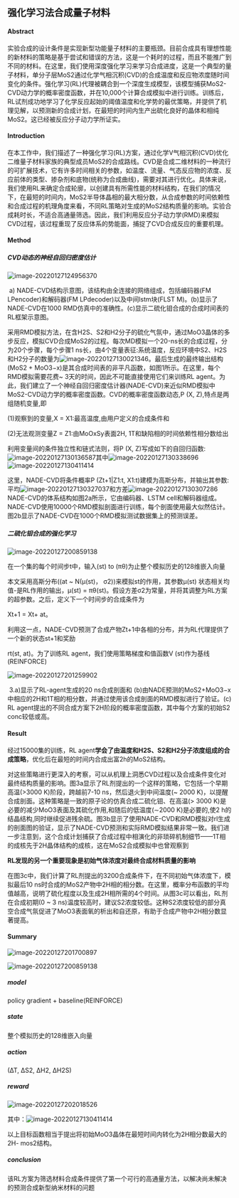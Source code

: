 ## 强化学习法合成量子材料

#### Abstract

实验合成的设计条件是实现新型功能量子材料的主要瓶颈。目前合成具有理想性能的新材料的策略是基于尝试和错误的方法，这是一个耗时的过程，而且不能推广到不同的材料。在这里，我们使用深度强化学习来学习合成进度，这是一个典型的量子材料，单分子层MoS2通过化学气相沉积(CVD)的合成温度和反应物浓度随时间变化的条件。强化学习(RL)代理被耦合到一个深度生成模型，该模型捕获MoS2-CVD动力学的概率密度函数，并在10,000个计算合成模拟中进行训练。训练后，RL试剂成功地学习了化学反应起始的阈值温度和化学势的最优策略，并提供了机理见解，以预测新的合成计划，在最短的时间内生产出硫化良好的晶体和相纯MoS2。这已经被反应分子动力学所证实。



#### Introduction

在本工作中，我们描述了一种强化学习(RL)方案，通过化学V气相沉积(CVD)优化二维量子材料家族的典型成员MoS2的合成路线。CVD是合成二维材料的一种流行的可扩展技术，它有许多时间相关的参数，如温度、流量、气态反应物的浓度、反应前体的类型、掺杂剂和底物(统称为合成曲线)，需要对其进行优化。具体来说，我们使用RL来确定合成轮廓，以创建具有所需性能的材料结构，在我们的情况下，在最短的时间内，MoS2半导体晶相的最大相分数，从合成参数的时间依赖性和合成过程的机理角度来看，不同RL策略对生成的MoS2结构质量的影响。实验合成耗时长，不适合高通量筛选。因此，我们利用反应分子动力学(RMD)来模拟CVD过程，该过程重现了反应体系的势能面，捕捉了CVD合成反应的重要机理。



#### Method

##### CVD动态的神经自回归密度估计

![image-20220127124956370](https://gitee.com/ftfwjft/images/raw/master/image/cloud/image-20220127124956370.png)

​		a)  NADE-CVD结构示意图，该结构由全连接的网络组成，包括编码器(FM LPencoder)和解码器(FM LPdecoder)以及中间lstm块(FLST  M)。(b)显示了NADE-CVD在1000 RMD仿真中的准确性。(c)显示二硫化钼合成的合成时间表的RL框架示意图。

采用RMD模拟方法，在含H2S、S2和H2分子的硫化气氛中，通过MoO3晶体的多步反应，模拟CVD合成MoS2的过程。每次MD模拟一个20-ns长的合成过程，分为20个步骤，每个步骤1 ns长，由4个变量表征:系统温度，反应环境中S2、H2S和H2分子的数量为![image-20220127130021346](https://gitee.com/ftfwjft/images/raw/master/image/cloud/image-20220127130021346.png)。最后生成的最终输出结构(MoS2 + MoO3−x)是其合成时间表的非平凡函数，如图1所示。在这里，每个RMD模拟需要花费~ 3天的时间，因此不可能直接使用它们来训练RL agent。为此，我们建立了一个神经自回归密度估计器(NADE-CVD)来近似RMD模拟中MoS2-CVD动力学的概率密度函数。CVD的概率密度函数动态,P (X, Z),特点是两组随机变量,即

(1)观察到的变量,X = X1:最高温度,由用户定义的合成条件和

(2)无法观测变量Z = Z1:由MoOxSy表面2H, 1T和缺陷相的时间依赖性相分数给出

利用变量间的条件独立性和链式法则，将P (X, Z)写成如下的自回归函数:![image-20220127130136587](https://gitee.com/ftfwjft/images/raw/master/image/cloud/image-20220127130136587.png)其中![image-20220127130338696](https://gitee.com/ftfwjft/images/raw/master/image/cloud/image-20220127130338696.png) ![image-20220127130411414](https://gitee.com/ftfwjft/images/raw/master/image/cloud/image-20220127130411414.png)

这里，NADE-CVD将条件概率P (Zt+1|Z1:t, X1:t)建模为高斯分布，并输出其参数:平均![image-20220127130327037](https://gitee.com/ftfwjft/images/raw/master/image/cloud/image-20220127130327037.png)和方差![image-20220127130307286](https://gitee.com/ftfwjft/images/raw/master/image/cloud/image-20220127130307286.png)NADE-CVD的体系结构如图2a所示，它由编码器、LSTM cell和解码器组成。NADE-CVD使用10000个RMD模拟剖面进行训练，每个剖面使用最大似然估计。图2b显示了NADE-CVD在1000个RMD模拟测试数据集上的预测误差。



##### 二硫化钼合成的强化学习

![image-20220127200859138](https://gitee.com/ftfwjft/images/raw/master/image/cloud/image-20220127200859138.png)

在一个集的每个时间步t中，输入(st) to (πθ)为止整个模拟历史的128维嵌入向量



本文采用高斯分布((at ~ N(µ(st)， σ2))来模拟st的作用，其参数µ(st) 状态相关均值-是RL作用的输出，µ(st) =  πθ(st)。假设方差σ2为常量，并将其调整为RL方案的超参数。之后，定义下一个时间步的合成条件为

Xt+1 = Xt+  at。

利用这一点，NADE-CVD预测了合成产物Zt+1中各相的分布，并为RL代理提供了一个新的状态st+1和奖励

rt(st, at)。为了训练RL  agent，我们使用策略梯度和值函数V (st)作为基线(REINFORCE)

![image-20220127201259902](https://gitee.com/ftfwjft/images/raw/master/image/cloud/image-20220127201259902.png)

​	3.a)显示了RL-agent生成的20  ns合成剖面和 (b)由NADE预测的MoS2+MoO3−x中相应的2H和1T相的相分数，并通过使用该合成剖面的RMD模拟进行了验证。(c) RL  agent提出的不同合成方案下2H阶段的概率密度函数，其中每个方案的初始S2 conc较低或高。



#### Result

经过15000集的训练，RL  agent**学会了由温度和H2S、S2和H2分子浓度组成的合成策略**，优化后在最短的时间内合成出富2h的MoS2结构。

对这些策略进行更深入的考察，可以从机理上洞悉CVD过程以及合成条件变化对最终结构质量的影响。图3a显示了RL剂提出的一个这样的策略，它包括一个早期高温(>3000  K)阶段，跨越前7-10 ns，然后退火到中间温度(~ 2000 K)，以提醒合成剖面。这种策略是一致的原子论的仿真合成二硫化钼、在高温(> 3000  K)是必要的减少MoO3表面及其硫化作用,和随后的低温度(∼2000 K)是必要的,使2  h的结晶结构,同时继续促进残余硫。图3b显示了使用NADE-CVD和RMD模拟对rl生成的剖面图的验证，显示了NADE-CVD预测和实际RMD模拟结果非常一致。我们进一步注意到，这个合成计划捕获了合成过程中相演化的非琐碎机制细节——1T相的成核先于2H晶体结构的成核，这在MoS2合成模拟中也曾观察到

**RL发现的另一个重要现象是初始气体浓度对最终合成材料质量的影响**

在图3c中，我们计算了RL剂提出的3200合成条件下，在不同初始气体浓度下，模拟最后10  ns时合成的MoS2产物中2H相的相分数。在这里，概率分布函数的平均值越高，说明了硫化程度以及生成2H相所需的4个时间。从图3c可以看出，RL剂在合成初期(0  ~ 3 ns)温度较高时，建议S2浓度较低。这种S2浓度较低的部分真空合成气氛促进了MoO3表面氧的析出和自还原，有助于合成产物中2H相分数显著提高。



#### Summary

![image-20220127201700897](https://gitee.com/ftfwjft/images/raw/master/image/cloud/image-20220127201700897.png)

![image-20220127200859138](https://gitee.com/ftfwjft/images/raw/master/image/cloud/image-20220127200859138.png)

##### model

policy gradient + baseline(REINFORCE)

##### state

整个模拟历史的128维嵌入向量

##### action

(∆T, ∆S2, ∆H2, ∆H2S)

##### reward

![image-20220127202018526](https://gitee.com/ftfwjft/images/raw/master/image/cloud/image-20220127202018526.png)

其中：![image-20220127130411414](https://gitee.com/ftfwjft/images/raw/master/image/cloud/image-20220127130411414.png)

以上目标函数相当于提出将初始MoO3晶体在最短时间内转化为2H相分数最大的2H-  mos2结构。

##### conclusion

该RL方案为筛选材料合成条件提供了第一个可行的高通量方法，以解决尚未解决的预测合成新型纳米材料的问题
